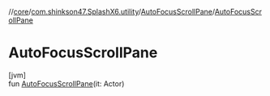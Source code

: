 //[core](../../../index.md)/[com.shinkson47.SplashX6.utility](../index.md)/[AutoFocusScrollPane](index.md)/[AutoFocusScrollPane](-auto-focus-scroll-pane.md)

# AutoFocusScrollPane

[jvm]\
fun [AutoFocusScrollPane](-auto-focus-scroll-pane.md)(it: Actor)
